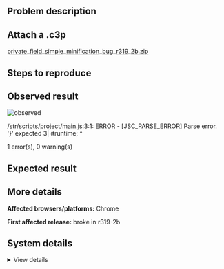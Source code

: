 ## Problem description



## Attach a .c3p

[private_field_simple_minification_bug_r319_2b.zip](https://github.com/WilsonPercival/WilsonPercival/files/10044467/private_field_simple_minification_bug_r319_2b.zip)

## Steps to reproduce



## Observed result

![observed](https://user-images.githubusercontent.com/91274932/202791764-77cfdb83-0e56-42c9-9c2c-cee0002b4146.png)

/str/scripts/project/main.js:3:1: ERROR - [JSC_PARSE_ERROR] Parse error. '}' expected
  3| 	#runtime;
     	^

1 error(s), 0 warning(s)

## Expected result



## More details



**Affected browsers/platforms:** Chrome

**First affected release:** broke in r319-2b

## System details

<details><summary>View details</summary>



</details>
